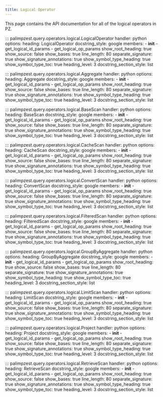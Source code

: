 ```yaml
---
title: Logical Operator
---
```


This page contains the API documentation for all of the logical operators in PZ.

::: palimpzest.query.operators.logical.LogicalOperator
    handler: python
    options:
      heading: LogicalOperator
      docstring_style: google
      members:
        - __init__
        - get_logical_id_params
        - get_logical_op_params
      show_root_heading: true
      show_source: false
      show_bases: true
      line_length: 80
      separate_signature: true
      show_signature_annotations: true
      show_symbol_type_heading: true
      show_symbol_type_toc: true
      heading_level: 3
      docstring_section_style: list

::: palimpzest.query.operators.logical.Aggregate
    handler: python
    options:
      heading: Aggregate
      docstring_style: google
      members:
        - __init__
        - get_logical_id_params
        - get_logical_op_params
      show_root_heading: true
      show_source: false
      show_bases: true
      line_length: 80
      separate_signature: true
      show_signature_annotations: true
      show_symbol_type_heading: true
      show_symbol_type_toc: true
      heading_level: 3
      docstring_section_style: list

::: palimpzest.query.operators.logical.BaseScan
    handler: python
    options:
      heading: BaseScan
      docstring_style: google
      members:
        - __init__
        - get_logical_id_params
        - get_logical_op_params
      show_root_heading: true
      show_source: false
      show_bases: true
      line_length: 80
      separate_signature: true
      show_signature_annotations: true
      show_symbol_type_heading: true
      show_symbol_type_toc: true
      heading_level: 3
      docstring_section_style: list

::: palimpzest.query.operators.logical.CacheScan
    handler: python
    options:
      heading: CacheScan
      docstring_style: google
      members:
        - __init__
        - get_logical_id_params
        - get_logical_op_params
      show_root_heading: true
      show_source: false
      show_bases: true
      line_length: 80
      separate_signature: true
      show_signature_annotations: true
      show_symbol_type_heading: true
      show_symbol_type_toc: true
      heading_level: 3
      docstring_section_style: list

::: palimpzest.query.operators.logical.ConvertScan
    handler: python
    options:
      heading: ConvertScan
      docstring_style: google
      members:
        - __init__
        - get_logical_id_params
        - get_logical_op_params
      show_root_heading: true
      show_source: false
      show_bases: true
      line_length: 80
      separate_signature: true
      show_signature_annotations: true
      show_symbol_type_heading: true
      show_symbol_type_toc: true
      heading_level: 3
      docstring_section_style: list

::: palimpzest.query.operators.logical.FilteredScan
    handler: python
    options:
      heading: FilteredScan
      docstring_style: google
      members:
        - __init__
        - get_logical_id_params
        - get_logical_op_params
      show_root_heading: true
      show_source: false
      show_bases: true
      line_length: 80
      separate_signature: true
      show_signature_annotations: true
      show_symbol_type_heading: true
      show_symbol_type_toc: true
      heading_level: 3
      docstring_section_style: list

::: palimpzest.query.operators.logical.GroupByAggregate
    handler: python
    options:
      heading: GroupByAggregate
      docstring_style: google
      members:
        - __init__
        - get_logical_id_params
        - get_logical_op_params
      show_root_heading: true
      show_source: false
      show_bases: true
      line_length: 80
      separate_signature: true
      show_signature_annotations: true
      show_symbol_type_heading: true
      show_symbol_type_toc: true
      heading_level: 3
      docstring_section_style: list

::: palimpzest.query.operators.logical.LimitScan
    handler: python
    options:
      heading: LimitScan
      docstring_style: google
      members:
        - __init__
        - get_logical_id_params
        - get_logical_op_params
      show_root_heading: true
      show_source: false
      show_bases: true
      line_length: 80
      separate_signature: true
      show_signature_annotations: true
      show_symbol_type_heading: true
      show_symbol_type_toc: true
      heading_level: 3
      docstring_section_style: list

::: palimpzest.query.operators.logical.Project
    handler: python
    options:
      heading: Project
      docstring_style: google
      members:
        - __init__
        - get_logical_id_params
        - get_logical_op_params
      show_root_heading: true
      show_source: false
      show_bases: true
      line_length: 80
      separate_signature: true
      show_signature_annotations: true
      show_symbol_type_heading: true
      show_symbol_type_toc: true
      heading_level: 3
      docstring_section_style: list

::: palimpzest.query.operators.logical.RetrieveScan
    handler: python
    options:
      heading: RetrieveScan
      docstring_style: google
      members:
        - __init__
        - get_logical_id_params
        - get_logical_op_params
      show_root_heading: true
      show_source: false
      show_bases: true
      line_length: 80
      separate_signature: true
      show_signature_annotations: true
      show_symbol_type_heading: true
      show_symbol_type_toc: true
      heading_level: 3
      docstring_section_style: list
